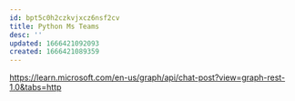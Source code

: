 ```yaml
---
id: bpt5c0h2czkvjxcz6nsf2cv
title: Python Ms Teams
desc: ''
updated: 1666421092093
created: 1666421089359
---
```



https://learn.microsoft.com/en-us/graph/api/chat-post?view=graph-rest-1.0&tabs=http